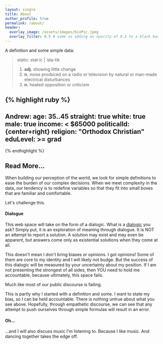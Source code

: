 ```yaml
---
layout: single
title: About
author_profile: true
permalink: /about/
header:
  overlay_image: /assets/images/bioPic.jpeg
  overlay_filter: 0.5 # same as adding an opacity of 0.5 to a black background
---
```


A definition and some simple data:

> static: stat·​ic | ˈsta-tik
> 1. **adj.** showing little change
> 2. **n.** noise produced on a radio or television by natural or man-made electrical disturbances
> 3. **n.** heated opposition or criticism

{% highlight ruby %}
---
Andrew:
  age: 35..45
  straight: true
  white: true
  male: true
  income:  < $65000
  politicalId: {center+right}
  religion: "Orthodox Christian"
  eduLevel: >= grad
---
{% endhighlight %}

## Read More...

When building our perception of the world, we look for simple definitions to ease the burden of our complex decisions. When we meet complexity in the data, our tendency is to redefine variables so that they fit into small boxes that are familiar and comfortable.

Let's challenge this.

#### Dialogue

This web space will take on the form of a dialogic. What is a [dialogic](https://en.wikipedia.org/wiki/Dialogic "wikipedia") you ask? Simply put, it is an exploration of meaning through dialogue. It is NOT an attempt to report a solution. A solution may exist and may even be apparent, but answers come only as existential solutions when they come at all.

This doesn't mean I don't bring biases or opinions. I got opinions! Some of them are core to my identity and I will likely not budge. But the success of this dialogic will be measured by your uncertainty about my position. If I am not presenting the strongest of all sides, then YOU need to hold me accountable, because ultimately, this space fails.

Much like most of our public discourse is failing.

This is partly why I started with a definition and some. I want to state my bias, so I can be held accountable. There is nothing untrue about what you see above. Hopefully, through empathetic discourse, we can see that any attempt to push ourselves through simple formulas will result in an error.

#### Oh...

...and I will also discuss music I'm listening to. Because I like music. And dancing together takes the edge off.
